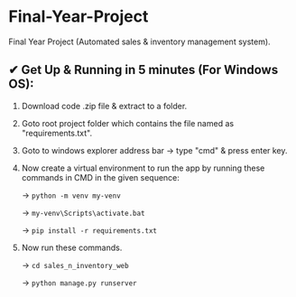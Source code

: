 # Final-Year-Project
Final Year Project (Automated sales &amp; inventory management system).

## ✔ Get Up & Running in 5 minutes (For Windows OS):

1) Download code .zip file & extract to a folder.

2) Goto root project folder which contains the file named as "requirements.txt".

3) Goto to windows explorer address bar -> type "cmd" & press enter key.

4) Now create a virtual environment to run the app by running these commands in CMD in the given sequence:
	
	-> `python -m venv my-venv`

	-> `my-venv\Scripts\activate.bat`

	-> `pip install -r requirements.txt`

5) Now run these commands.

	-> `cd sales_n_inventory_web`

	-> `python manage.py runserver`
  


